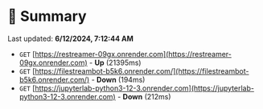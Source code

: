 # 📖 Summary
Last updated: **6/12/2024, 7:12:44 AM**

- `GET` [https://restreamer-09gx.onrender.com](https://restreamer-09gx.onrender.com) - **Up** (21395ms)
- `GET` [https://filestreambot-b5k6.onrender.com/](https://filestreambot-b5k6.onrender.com/) - **Down** (194ms)
- `GET` [https://jupyterlab-python3-12-3.onrender.com](https://jupyterlab-python3-12-3.onrender.com) - **Down** (212ms)
